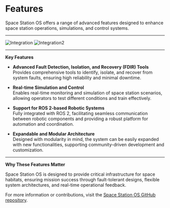 <!--
layout: default
title: Features
nav_order: 3
-->

# Features

Space Station OS offers a range of advanced features designed to enhance space station operations, simulations, and control systems.

---

![Integration](https://github.com/user-attachments/assets/e30ca85a-89a8-40ff-a35f-75b7f7dd4c48)
![Integration2](https://github.com/user-attachments/assets/2d8cf8c0-d8a6-41c3-9c20-86ce2ce627d3)


---
**Key Features**

- **Advanced Fault Detection, Isolation, and Recovery (FDIR) Tools**  
  Provides comprehensive tools to identify, isolate, and recover from system faults, ensuring high reliability and minimal downtime.

- **Real-time Simulation and Control**  
  Enables real-time monitoring and simulation of space station scenarios, allowing operators to test different conditions and train effectively.

- **Support for ROS 2-based Robotic Systems**  
  Fully integrated with ROS 2, facilitating seamless communication between robotic components and providing a robust platform for automation and coordination.

- **Expandable and Modular Architecture**  
  Designed with modularity in mind, the system can be easily expanded with new functionalities, supporting community-driven development and customization.

---

**Why These Features Matter**

Space Station OS is designed to provide critical infrastructure for space habitats, ensuring mission success through fault-tolerant designs, flexible system architectures, and real-time operational feedback.

For more information or contributions, visit the [Space Station OS GitHub repository](https://github.com/space-station-os/space-station-os).

